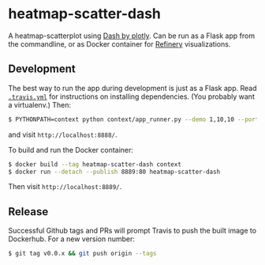 # heatmap-scatter-dash

A heatmap-scatterplot using [Dash by plotly](https://plot.ly/products/dash/).
Can be run as a Flask app from the commandline,
or as Docker container for [Refinery](https://github.com/refinery-platform/refinery-platform) visualizations.

## Development

The best way to run the app during development is just as a Flask app.
Read [`.travis.yml`](.travis.yml) for instructions on installing dependencies. 
(You probably want a virtualenv.) Then:

```bash
$ PYTHONPATH=context python context/app_runner.py --demo 1,10,10 --port 8888 --cluster
```

and visit `http://localhost:8888/`.

To build and run the Docker container:

```bash
$ docker build --tag heatmap-scatter-dash context
$ docker run --detach --publish 8889:80 heatmap-scatter-dash
```

Then visit `http://localhost:8889/`.

## Release

Successful Github tags and PRs will prompt Travis to push the built image to Dockerhub. For a new version number:

```bash
$ git tag v0.0.x && git push origin --tags
```